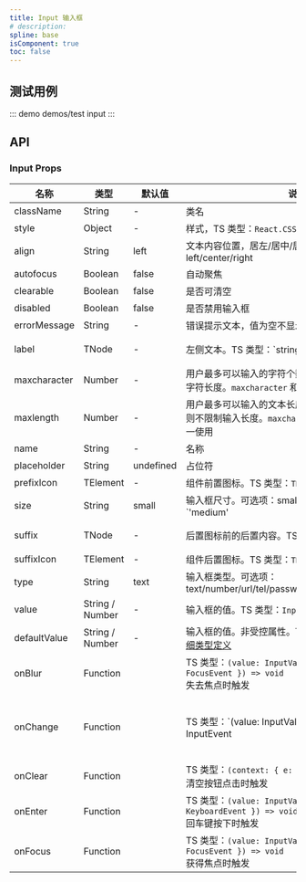 ```yaml
---
title: Input 输入框
# description: 
spline: base
isComponent: true
toc: false
---
```


## 测试用例
::: demo demos/test input
:::

## API

### Input Props

名称 | 类型 | 默认值 | 说明 | 必传
-- | -- | -- | -- | --
className | String | - | 类名 | N
style | Object | - | 样式，TS 类型：`React.CSSProperties` | N
align | String | left | 文本内容位置，居左/居中/居右。可选项：left/center/right | N
autofocus | Boolean | false | 自动聚焦 | N
clearable | Boolean | false | 是否可清空 | N
disabled | Boolean | false | 是否禁用输入框 | N
errorMessage | String | - | 错误提示文本，值为空不显示 | N
label | TNode | - | 左侧文本。TS 类型：`string | TNode`。[通用类型定义](https://github.com/TDesignOteam/tdesign-mobile-react/blob/develop/src/common.ts) | N
maxcharacter | Number | - | 用户最多可以输入的字符个数，一个中文汉字表示两个字符长度。`maxcharacter` 和 `maxlength` 二选一使用 | N
maxlength | Number | - | 用户最多可以输入的文本长度。值小于等于 0 的时候，则不限制输入长度。`maxcharacter` 和 `maxlength` 二选一使用 | N
name | String | - | 名称 | N
placeholder | String | undefined | 占位符 | N
prefixIcon | TElement | - | 组件前置图标。TS 类型：`TNode`。[通用类型定义](https://github.com/TDesignOteam/tdesign-mobile-react/blob/develop/src/common.ts) | N
size | String | small | 输入框尺寸。可选项：small/medium。TS 类型：`'medium' | 'small'` | N
suffix | TNode | - | 后置图标前的后置内容。TS 类型：`string | TNode`。[通用类型定义](https://github.com/TDesignOteam/tdesign-mobile-react/blob/develop/src/common.ts) | N
suffixIcon | TElement | - | 组件后置图标。TS 类型：`TNode`。[通用类型定义](https://github.com/TDesignOteam/tdesign-mobile-react/blob/develop/src/common.ts) | N
type | String | text | 输入框类型。可选项：text/number/url/tel/password/search/submit/hidden | N
value | String / Number | - | 输入框的值。TS 类型：`InputValue`。[详细类型定义](https://github.com/TDesignOteam/tdesign-mobile-react/tree/develop/src/input/type.ts) | N
defaultValue | String / Number | - | 输入框的值。非受控属性。TS 类型：`InputValue`。[详细类型定义](https://github.com/TDesignOteam/tdesign-mobile-react/tree/develop/src/input/type.ts) | N
onBlur | Function |  | TS 类型：`(value: InputValue, context: { e: FocusEvent }) => void`<br/>失去焦点时触发 | N
onChange | Function |  | TS 类型：`(value: InputValue, context?: { e?: InputEvent | MouseEvent }) => void`<br/>输入框值发生变化时触发 | N
onClear | Function |  | TS 类型：`(context: { e: MouseEvent }) => void`<br/>清空按钮点击时触发 | N
onEnter | Function |  | TS 类型：`(value: InputValue, context: { e: KeyboardEvent }) => void`<br/>回车键按下时触发 | N
onFocus | Function |  | TS 类型：`(value: InputValue, context: { e: FocusEvent }) => void`<br/>获得焦点时触发 | N
